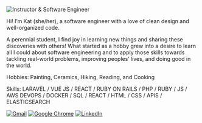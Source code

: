 ![Instructor & Software Engineer](https://res.cloudinary.com/dm2hi135m/image/upload/v1651944410/IMG_0728_xqlbxy.png)

Hi! I’m Kat (she/her), a software engineer with a love of clean design and well-organized code.

A perennial student, I find joy in learning new things and sharing these discoveries with others! What started as a hobby grew into a desire to learn all I could about software engineering and to apply those skills towards tackling real-world problems, improving peoples’ lives, and doing good in the world.

Hobbies: Painting, Ceramics, Hiking, Reading, and Cooking

Skills: LARAVEL / VUE JS / REACT / RUBY ON RAILS / PHP / RUBY / JS / AWS DEVOPS / DOCKER / SQL / REACT / HTML / CSS / APIS / ELASTICSEARCH 

<a href="mailto:katevansdev@gmail.com">![Gmail](https://img.shields.io/badge/katevansdev@gmail.com-163316?style=for-the-badge&logo=gmail&logoColor=white)</a>  <a href="http://www.katevansdev.com">![Google Chrome](https://img.shields.io/badge/katevansdev.com-163316?style=for-the-badge&logo=GoogleChrome&logoColor=white)</a>   <a href="https://www.linkedin.com/in/katherineeevans">![LinkedIn](https://img.shields.io/badge/Katherine_Evans-163316?style=for-the-badge&logo=linkedin&logoColor=white)</a>
